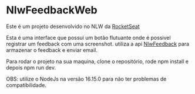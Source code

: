 # NlwFeedbackWeb

Este é um projeto desenvolvido no NLW da <a href="https://www.rocketseat.com.br/">RocketSeat</a>

Esta é uma interface que possui um botão flutuante onde é possivel registrar um feedback com uma screenshot.
utiliza a api <a href="https://github.com/JoaoVitorBitencourt/NlwFeedback">NlwFeedback</a> para armazenar o feedback e enviar email.

Para rodar o projeto na sua maquina, clone o repositório, rode npm install e depois npm run dev.

OBS: utilize o NodeJs na versão 16.15.0 para não ter problemas de compatibilidade.
